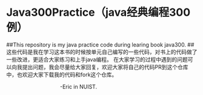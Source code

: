 # Java300Practice（java经典编程300例）
##This repository is  my java practice code during learing book java300.
##这些代码是我在学习这本书的时候按单元自己编写的一些代码，对书上的代码做了一些改进，更适合大家练习和上手java编程。
在大家学习的过程中遇到的问题可以向我提出问题，我会尽量给大家回复，欢迎大家将自己的代码PR到这个仓库中，也欢迎大家下载我的代码和fork这个仓库。

                                     -Eric in NUIST.
